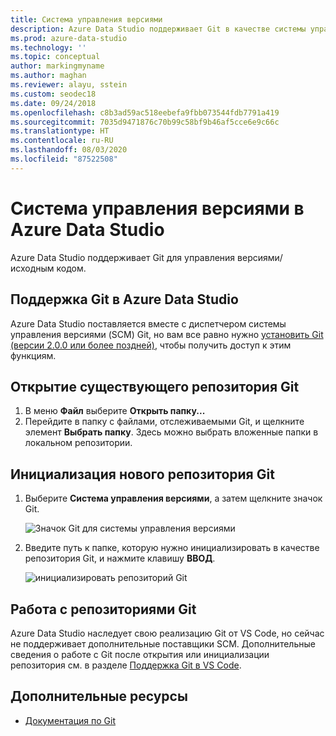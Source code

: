 ```yaml
---
title: Система управления версиями
description: Azure Data Studio поддерживает Git в качестве системы управления версиями (SCM). Узнайте, как открыть существующий репозиторий Git и как инициализировать новый.
ms.prod: azure-data-studio
ms.technology: ''
ms.topic: conceptual
author: markingmyname
ms.author: maghan
ms.reviewer: alayu, sstein
ms.custom: seodec18
ms.date: 09/24/2018
ms.openlocfilehash: c8b3ad59ac518eebefa9fbb073544fdb7791a419
ms.sourcegitcommit: 7035d9471876c70b99c58bf9b46af5cce6e9c66c
ms.translationtype: HT
ms.contentlocale: ru-RU
ms.lasthandoff: 08/03/2020
ms.locfileid: "87522508"
---
```

# <a name="source-control-in-azure-data-studio"></a>Система управления версиями в Azure Data Studio

Azure Data Studio поддерживает Git для управления версиями/исходным кодом.

## <a name="git-support-in-azure-data-studio"></a>Поддержка Git в Azure Data Studio

Azure Data Studio поставляется вместе с диспетчером системы управления версиями (SCM) Git, но вам все равно нужно [установить Git (версии 2.0.0 или более поздней)](https://git-scm.com/download), чтобы получить доступ к этим функциям. 

## <a name="open-an-existing-git-repository"></a>Открытие существующего репозитория Git

1. В меню **Файл** выберите **Открыть папку...**
2. Перейдите в папку с файлами, отслеживаемыми Git, и щелкните элемент **Выбрать папку**. Здесь можно выбрать вложенные папки в локальном репозитории.

## <a name="initialize-a-new-git-repository"></a>Инициализация нового репозитория Git

1. Выберите **Система управления версиями**, а затем щелкните значок Git.

   ![Значок Git для системы управления версиями](media/source-control/source-control.png)

1. Введите путь к папке, которую нужно инициализировать в качестве репозитория Git, и нажмите клавишу **ВВОД**.

   ![инициализировать репозиторий Git](media/source-control/initialize-git-repository.png)

## <a name="working-with-git-repositories"></a>Работа с репозиториями Git

Azure Data Studio наследует свою реализацию Git от VS Code, но сейчас не поддерживает дополнительные поставщики SCM. Дополнительные сведения о работе с Git после открытия или инициализации репозитория см. в разделе [Поддержка Git в VS Code](https://code.visualstudio.com/docs/editor/versioncontrol#_git-support).

## <a name="additional-resources"></a>Дополнительные ресурсы

- [Документация по Git](https://git-scm.com/documentation)
